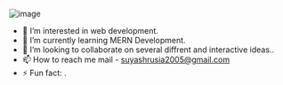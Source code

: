 ![image](https://github.com/Suyash-18/Suyash-18/assets/154675911/3e97e34d-6705-497d-95b7-1caef7e10a1c)

- 👀 I’m interested in web development.
- 🌱 I’m currently learning MERN Development.
- 💞️ I’m looking to collaborate on several diffrent and interactive ideas..
- 📫 How to reach me mail - suyashrusia2005@gmail.com  
- ⚡ Fun fact: .

<!---
Suyash-18/Suyash-18 is a ✨ special ✨ repository because its `README.md` (this file) appears on your GitHub profile.
You can click the Preview link to take a look at your changes.
--->
